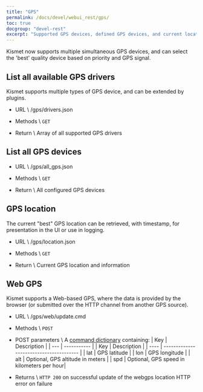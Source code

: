 ```yaml
---
title: "GPS"
permalink: /docs/devel/webui_rest/gps/
toc: true
docgroup: "devel-rest"
excerpt: "Supported GPS devices, defined GPS devices, and current location information."
---
```

Kismet now supports multiple simultaneous GPS devices, and can select the 'best' quality device based on priority and GPS signal.

## List all available GPS drivers
Kismet supports multiple types of GPS device, and can be extended by plugins. 

* URL \\
        /gps/drivers.json

* Methods \\
        `GET`

* Return \\
        Array of all supported GPS drivers

## List all GPS devices

* URL \\
        /gps/all_gps.json

* Methods \\
        `GET`

* Return \\
        All configured GPS devices

## GPS location
The current "best" GPS location can be retrieved, with timestamp, for presentation in the UI or use in logging.

* URL \\
        /gps/location.json

* Methods \\
        `GET`

* Return \\
        Current GPS location and information

## Web GPS
Kismet supports a Web-based GPS, where the data is provided by the browser (or submitted over the HTTP channel from another GPS source).

* URL \\
        /gps/web/update.cmd

* Methods \\
        `POST`

* POST parameters \\
A [command dictionary](/docs/devel/webui_rest/commands/) containing:
| Key | Description |
| --- | ----------- |
| Key  | Description                             |
| ---- | --------------------------------------- |
| lat  | GPS latitude                            |
| lon  | GPS longitude                           |
| alt  | Optional, GPS altitude in meters       |
| spd  | Optional, GPS speed in kilometers per hour|

* Returns \\
        `HTTP 200` on successful update of the webgps location
        HTTP error on failure

